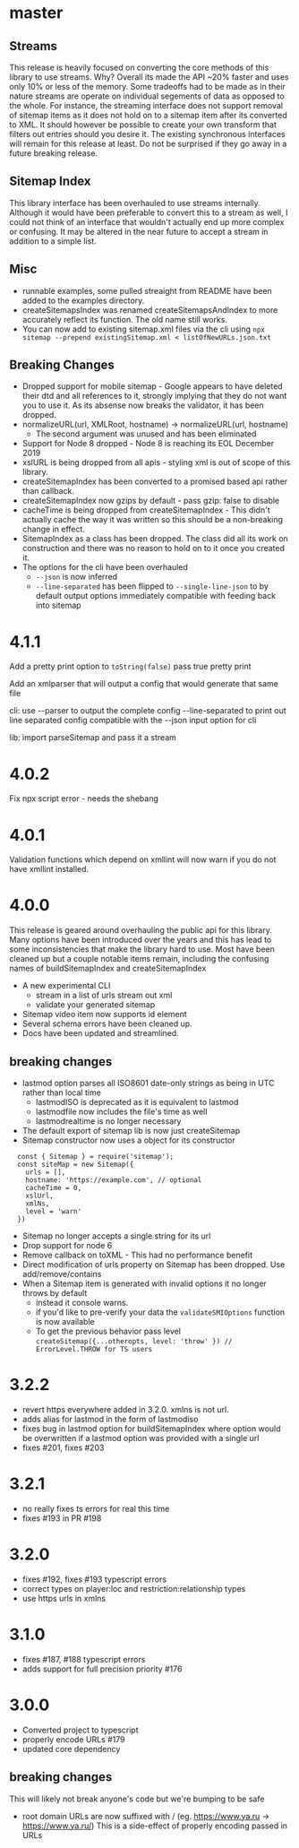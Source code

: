 # master
## Streams
This release is heavily focused on converting the core methods of this library to use streams. Why? Overall its made the API ~20% faster and uses only 10% or less of the memory. Some tradeoffs had to be made as in their nature streams are operate on individual segements of data as opposed to the whole. For instance, the streaming interface does not support removal of sitemap items as it does not hold on to a sitemap item after its converted to XML. It should however be possible to create your own transform that filters out entries should you desire it. The existing synchronous interfaces will remain for this release at least. Do not be surprised if they go away in a future breaking release.

## Sitemap Index
This library interface has been overhauled to use streams internally. Although it would have been preferable to convert this to a stream as well, I could not think of an interface that wouldn't actually end up more complex or confusing. It may be altered in the near future to accept a stream in addition to a simple list.
## Misc
- runnable examples, some pulled streaight from README have been added to the examples directory.
- createSitemapsIndex was renamed createSitemapsAndIndex to more accurately reflect its function. The old name still works.
- You can now add to existing sitemap.xml files via the cli using `npx sitemap --prepend existingSitemap.xml < listOfNewURLs.json.txt`
## Breaking Changes
- Dropped support for mobile sitemap - Google appears to have deleted their dtd and all references to it, strongly implying that they do not want you to use it. As its absense now breaks the validator, it has been dropped.
- normalizeURL(url, XMLRoot, hostname) -> normalizeURL(url, hostname)
  - The second argument was unused and has been eliminated
- Support for Node 8 dropped - Node 8 is reaching its EOL December 2019
- xslURL is being dropped from all apis - styling xml is out of scope of this library.
- createSitemapIndex has been converted to a promised based api rather than callback.
- createSitemapIndex now gzips by default - pass gzip: false to disable
- cacheTime is being dropped from createSitemapIndex - This didn't actually cache the way it was written so this should be a non-breaking change in effect.
- SitemapIndex as a class has been dropped. The class did all its work on construction and there was no reason to hold on to it once you created it.
- The options for the cli have been overhauled 
  - `--json` is now inferred 
  - `--line-separated` has been flipped to `--single-line-json` to by default output options immediately compatible with feeding back into sitemap

# 4.1.1
Add a pretty print option to `toString(false)`
pass true pretty print

Add an xmlparser that will output a config that would generate that same file

  cli:
    use --parser to output the complete config --line-separated to print out line
    separated config compatible with the --json input option for cli
  
  lib: import parseSitemap and pass it a stream

# 4.0.2
Fix npx script error - needs the shebang

# 4.0.1
Validation functions which depend on xmllint will now warn if you do not have xmllint installed.

# 4.0.0

This release is geared around overhauling the public api for this library. Many 
options have been introduced over the years and this has lead to some inconsistencies
that make the library hard to use. Most have been cleaned up but a couple notable
items remain, including the confusing names of buildSitemapIndex and createSitemapIndex

  - A new experimental CLI
    - stream in a list of urls stream out xml
    - validate your generated sitemap
  - Sitemap video item now supports id element
  - Several schema errors have been cleaned up.
  - Docs have been updated and streamlined.
## breaking changes
  - lastmod option parses all ISO8601 date-only strings as being in UTC rather than local time
    - lastmodISO is deprecated as it is equivalent to lastmod
    - lastmodfile now includes the file's time as well
    - lastmodrealtime is no longer necessary
  - The default export of sitemap lib is now just createSitemap
  - Sitemap constructor now uses a object for its constructor
  ```
    const { Sitemap } = require('sitemap');
    const siteMap = new Sitemap({
      urls = [],
      hostname: 'https://example.com', // optional
      cacheTime = 0,
      xslUrl,
      xmlNs,
      level = 'warn'
    })
  ```
  - Sitemap no longer accepts a single string for its url
  - Drop support for node 6
  - Remove callback on toXML - This had no performance benefit
  - Direct modification of urls property on Sitemap has been dropped. Use add/remove/contains
  - When a Sitemap item is generated with invalid options it no longer throws by default
    - instead it console warns.
    - if you'd like to pre-verify your data the `validateSMIOptions` function is
    now available
    - To get the previous behavior pass level `createSitemap({...otheropts, level: 'throw' }) // ErrorLevel.THROW for TS users`
# 3.2.2
  - revert https everywhere added in 3.2.0. xmlns is not url.
  - adds alias for lastmod in the form of lastmodiso
  - fixes bug in lastmod option for buildSitemapIndex where option would be overwritten if a lastmod option was provided with a single url
  - fixes #201, fixes #203
# 3.2.1
  - no really fixes ts errors for real this time
  - fixes #193 in PR #198
# 3.2.0
  - fixes #192, fixes #193 typescript errors
  - correct types on player:loc and restriction:relationship types
  - use https urls in xmlns
# 3.1.0
 - fixes #187, #188 typescript errors
 - adds support for full precision priority #176
# 3.0.0
 - Converted project to typescript
 - properly encode URLs #179
 - updated core dependency
## breaking changes
 This will likely not break anyone's code but we're bumping to be safe
 - root domain URLs are now suffixed with / (eg. https://www.ya.ru -> https://www.ya.ru/) This is a side-effect of properly encoding passed in URLs

